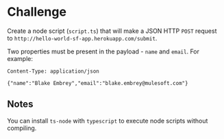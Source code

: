 # Challenge

Create a node script (`script.ts`) that will make a JSON HTTP `POST` request to `http://hello-world-sf-app.herokuapp.com/submit`.

Two properties must be present in the payload - `name` and `email`. For example:

```
Content-Type: application/json

{"name":"Blake Embrey","email":"blake.embrey@mulesoft.com"}
```

## Notes

You can install `ts-node` with `typescript` to execute node scripts without compiling.
